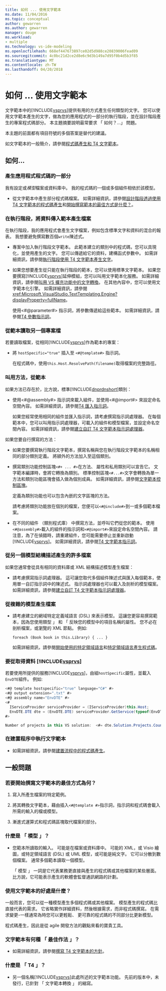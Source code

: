 ```yaml
---
title: 如何 ... 使用文字範本
ms.date: 11/04/2016
ms.topic: conceptual
author: gewarren
ms.author: gewarren
manager: douge
ms.workload:
- multiple
ms.technology: vs-ide-modeling
ms.openlocfilehash: 668ef447673897ce02d5d988ce20839006fead09
ms.sourcegitcommit: 4c0bc21d2ce2d8e6c9d3b149a7d95f0b4d5b3f85
ms.translationtype: MT
ms.contentlocale: zh-TW
ms.lasthandoff: 04/20/2018
---
```

# <a name="how-to--with-text-templates"></a>如何 ... 使用文字範本
文字範本中的[!INCLUDE[vsprvs](../code-quality/includes/vsprvs_md.md)]提供有用的方式產生任何類型的文字。 您可以使用文字範本產生的文字，做為您的應用程式的一部分的執行階段，並在設計階段產生的專案程式碼部分。 本主題摘要說明最常要求 「 如何？...」 問題。

 本主題的前面都有項目符號的多個答案是替代的建議。

 如文字範本的一般簡介，請參閱[程式碼產生和 T4 文字範本](../modeling/code-generation-and-t4-text-templates.md)。

## <a name="how-to-"></a>如何...

### <a name="generate-part-of-my-application-code"></a>產生應用程式程式碼的一部分
 我有設定或*模型*檔案或資料庫中。 我的程式碼的一個或多個組件相依於該模型。

-   從文字範本中產生部分程式碼檔案。 如需詳細資訊，請參閱[設計階段透過使用 T4 文字範本的程式碼產生](../modeling/design-time-code-generation-by-using-t4-text-templates.md)和[開始撰寫範本的最佳方式是什麼？](#starting)。

### <a name="generate-files-at-run-time-passing-data-into-the-template"></a>在執行階段，將資料傳入範本產生檔案
 在執行階段，我的應用程式會產生文字檔案，例如包含標準文字和資料的混合的報表。 我想要避免撰寫數百個`write`陳述式。

-   專案中加入執行階段文字範本。 此範本建立的類別中的程式碼，您可以具現化，並使用產生的文字。 您可以傳遞給它的資料，建構函式參數中。 如需詳細資訊，請參閱[執行階段使用 T4 文字範本產生文字](../modeling/run-time-text-generation-with-t4-text-templates.md)。

-   如果您想要產生從只能在執行階段的範本，您可以使用標準文字範本。 如果您要撰寫[!INCLUDE[vsprvs](../code-quality/includes/vsprvs_md.md)]延伸模組，您可以叫用文字範本化服務。 如需詳細資訊，請參閱[叫用 VS 擴充功能中的文字轉換](../modeling/invoking-text-transformation-in-a-vs-extension.md)。 在其他內容中，您可以使用文字範本化引擎。 如需詳細資訊，請參閱<xref:Microsoft.VisualStudio.TextTemplating.Engine?displayProperty=fullName>。

     使用\<#@parameter#> 指示詞，將參數傳遞給這些範本。 如需詳細資訊，請參閱[T4 參數指示詞](../modeling/t4-parameter-directive.md)。

### <a name="read-another-project-file-from-a-template"></a>從範本讀取另一個專案檔
 若要讀取檔案，從相同[!INCLUDE[vsprvs](../code-quality/includes/vsprvs_md.md)]作為範本的專案：

-   將 `hostSpecific="true"` 插入至 `<#@template#>` 指示詞。

     在程式碼中，使用`this.Host.ResolvePath(filename)`取得檔案的完整路徑。

### <a name="invoke-methods-from-a-template"></a>叫用方法，從範本
 如果方法已存在於，比方說，標準[!INCLUDE[dnprdnshort](../code-quality/includes/dnprdnshort_md.md)]類別：

-   使用\<#@assembly#> 指示詞來載入組件，並使用\<#@import#> 來設定命名空間內容。 如需詳細資訊，請參閱[T4 匯入指示詞](../modeling/t4-import-directive.md)。

     如果您經常使用相同的組件並匯入指示詞，請考慮撰寫指示詞處理器。 在每個範本中，您可以叫用指示詞處理器，可載入的組件和模型檔案，並設定命名空間內容。 如需詳細資訊，請參閱[建立自訂 T4 文字範本指示詞處理器](../modeling/creating-custom-t4-text-template-directive-processors.md)。

 如果您要自行撰寫的方法：

-   如果您要撰寫執行階段文字範本，撰寫名稱與您在執行階段文字範本的名稱相同的部分類別定義。 將額外的方法加入至這個類別。

-   撰寫類別功能控制區塊`<#+ ... #>`在方法、 屬性和私用類別可以宣告它。 文字範本編譯時，會將它轉換為類別。 標準控制區塊`<#...#>`文字會轉換為單一方法和類別功能區塊會插入做為個別成員。 如需詳細資訊，請參閱[文字範本控制區塊](../modeling/text-template-control-blocks.md)。

     定義為類別功能也可以包含內嵌的文字區塊的方法。

     請考慮將類別功能放在個別的檔案，您便可以`<#@include#>`到一或多個範本檔案。

-   在不同的組件 （類別程式庫） 中撰寫方法，並呼叫它們從您的範本。 使用`<#@assembly#>`載入的組件的指示詞和`<#@import#>`來設定命名空間內容。 請注意，為了在偵錯時，請重建組件，您可能需要停止並重新啟動[!INCLUDE[vsprvs](../code-quality/includes/vsprvs_md.md)]。 如需詳細資訊，請參閱[T4 文字範本指示詞](../modeling/t4-text-template-directives.md)。

### <a name="generate-many-files-from-one-model-schema"></a>從另一個模型結構描述產生的許多檔案
 如果您通常會從具有相同的資料庫或 XML 結構描述模型產生檔案：

-   請考慮撰寫指示詞處理器。 這可讓您取代多個組件陳述式與匯入每個範本，使用單一自訂指示詞中的陳述式。 指示詞處理器也可以載入及剖析的模型檔案。 如需詳細資訊，請參閱[建立自訂 T4 文字範本指示詞處理器](../modeling/creating-custom-t4-text-template-directive-processors.md)。

### <a name="generate-files-from-a-complex-model"></a>從複雜的模型產生檔案

-   請考慮建立的網域特定定義域語言 (DSL) 來表示模型。 這讓您更容易撰寫範本，因為您使用類型 」 和 「 反映您的模型中的項目名稱的屬性。 您不必在剖析檔案，或瀏覽的 XML 節點。 例如: 

     `foreach (Book book in this.Library) { ... }`

     如需詳細資訊，請參閱[開始使用的特定領域語言](../modeling/getting-started-with-domain-specific-languages.md)和[特定領域語言產生程式碼](../modeling/generating-code-from-a-domain-specific-language.md)。

### <a name="get-data-from-includevsprvscode-qualityincludesvsprvsmdmd"></a>要從取得資料 [!INCLUDE[vsprvs](../code-quality/includes/vsprvs_md.md)]
 若要使用所提供的服務[!INCLUDE[vsprvs](../code-quality/includes/vsprvs_md.md)]，由組`hostSpecific`屬性，並載入`EnvDTE`組件。 例如: 

```csharp
<#@ template hostspecific="true" language="C#" #>
<#@ output extension=".txt" #>
<#@ assembly name="EnvDTE" #>
<#
  IServiceProvider serviceProvider = (IServiceProvider)this.Host;
  EnvDTE.DTE dte = (EnvDTE.DTE) serviceProvider.GetService(typeof(EnvDTE.DTE));
#>

Number of projects in this VS solution:  <#= dte.Solution.Projects.Count #>

```

### <a name="execute-text-templates-in-the-build-process"></a>在建置程序中執行文字範本

-   如需詳細資訊，請參閱[建置流程中的程式碼產生](../modeling/code-generation-in-a-build-process.md)。

## <a name="more-general-questions"></a>一般問題

###  <a name="starting"></a> 若要開始撰寫文字範本的最佳方式為何？

1.  寫入所產生檔案的特定範例。

2.  將其轉換文字範本，藉由插入`<#@template #>`指示詞，指示詞和程式碼會載入所需的輸入的檔或模型。

3.  漸進式運算式和程式碼區塊取代檔案的部分。

### <a name="what-is-a-model"></a>什麼是 「 模型 」？

-   您範本所讀取的輸入。 可能是在檔案或資料庫中。 可能的 XML，或 Visio 繪圖，或特定領域語言 (DSL) 或 UML 模型，或可能是純文字。 它可以分散到數個檔案。 通常多個範本讀取一個模型。

     「 模型 」 一詞是它代表業務更直接與產生的程式碼或其他檔案的某些層面。 比方說，它可能表示產生的軟體會監督通訊網路的計劃。

### <a name="what-is-the-benefit-of-using-text-templates"></a>使用文字範本的好處是什麼？
 一般而言，您可以從一種模型產生多個程式碼或其他檔案。 模型產生的程式碼比直接代表的需求。 它省略實作詳細資料，然後根據需求，而非程式碼撰寫。 在需求變更-一樣通常為時您可以更輕鬆、 更可靠的程式碼的不同部分比更新模型。

 程式碼產生，因此是從 agile 開發方法的觀點來看的寶貴工具。

### <a name="what-best-practices-are-there-for-text-templates"></a>文字範本有何種 「 最佳作法 」？

-   如需詳細資訊，請參閱[撰寫 T4 文字範本的方針](../modeling/guidelines-for-writing-t4-text-templates.md)。

### <a name="what-is-t4"></a>什麼是 「 T4 」？

-   另一個名稱[!INCLUDE[vsprvs](../code-quality/includes/vsprvs_md.md)]此處所述的文字範本功能。 先前的版本中，未發行，已針對 「 文字範本轉換 」 的縮寫。
